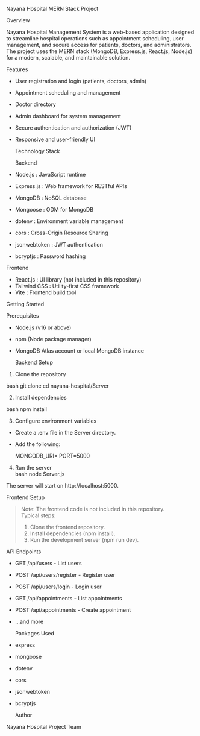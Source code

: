 Nayana Hospital MERN Stack Project

  Overview

Nayana Hospital Management System is a web-based application designed to streamline hospital operations such as appointment scheduling, user management, and secure access for patients, doctors, and administrators. The project uses the MERN stack (MongoDB, Express.js, React.js, Node.js) for a modern, scalable, and maintainable solution.

  Features

- User registration and login (patients, doctors, admin)
- Appointment scheduling and management
- Doctor directory
- Admin dashboard for system management
- Secure authentication and authorization (JWT)
- Responsive and user-friendly UI

  Technology Stack

   Backend

-    Node.js   : JavaScript runtime
-    Express.js   : Web framework for RESTful APIs
-    MongoDB   : NoSQL database
-    Mongoose   : ODM for MongoDB
-    dotenv   : Environment variable management
-    cors   : Cross-Origin Resource Sharing
-    jsonwebtoken   : JWT authentication
-    bcryptjs   : Password hashing

   Frontend

-    React.js   : UI library (not included in this repository)
-    Tailwind CSS   : Utility-first CSS framework
-    Vite   : Frontend build tool

  Getting Started

   Prerequisites

- Node.js (v16 or above)
- npm (Node package manager)
- MongoDB Atlas account or local MongoDB instance

   Backend Setup

1.    Clone the repository   

   bash
   git clone <repository-url>
   cd nayana-hospital/Server
   

2.    Install dependencies   

   bash
   npm install
   

3.    Configure environment variables   

   - Create a .env file in the Server directory.
   - Add the following:
     
     MONGODB_URI=<your-mongodb-connection-string>
     PORT=5000
     

4.    Run the server   
   bash
   node Server.js
   
   The server will start on http://localhost:5000.

   Frontend Setup

>    Note:    The frontend code is not included in this repository.  
> Typical steps:
>
> 1. Clone the frontend repository.
> 2. Install dependencies (npm install).
> 3. Run the development server (npm run dev).

  API Endpoints

- GET /api/users - List users
- POST /api/users/register - Register user
- POST /api/users/login - Login user
- GET /api/appointments - List appointments
- POST /api/appointments - Create appointment
- ...and more

  Packages Used

- express
- mongoose
- dotenv
- cors
- jsonwebtoken
- bcryptjs


  Author

Nayana Hospital Project Team
